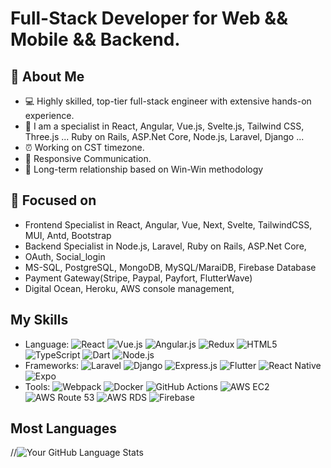 # Full-Stack Developer for Web && Mobile && Backend.

## 👋 About Me
- 💻 Highly skilled, top-tier full-stack engineer with extensive hands-on experience.
- 💪 I am a specialist in
   React, Angular, Vue.js, Svelte.js, Tailwind CSS, Three.js ...
   Ruby on Rails, ASP.Net Core, Node.js, Laravel, Django ...
- ⏰ Working on CST timezone.
- 📙 Responsive Communication.
- 👊 Long-term relationship based on Win-Win methodology

## 📜 Focused on
- Frontend Specialist in React, Angular, Vue, Next, Svelte, TailwindCSS, MUI, Antd, Bootstrap
- Backend Specialist in  Node.js, Laravel, Ruby on Rails, ASP.Net Core,
- OAuth, Social_login
- MS-SQL, PostgreSQL, MongoDB, MySQL/MaraiDB, Firebase Database
- Payment Gateway(Stripe, Paypal, Payfort, FlutterWave)
- Digital Ocean, Heroku, AWS console management, 

## My Skills
- Language: ![React](https://img.shields.io/badge/-React-61DAFB?style=flat-square&logo=react&logoColor=white)
![Vue.js](https://img.shields.io/badge/-Vue.js-4FC08D?style=flat-square&logo=vue.js&logoColor=white)
![Angular.js](https://img.shields.io/badge/-Angular.js-E23237?style=flat-square&logo=angularjs&logoColor=white)
![Redux](https://img.shields.io/badge/-Redux-764ABC?style=flat-square&logo=redux&logoColor=white)
![HTML5](https://img.shields.io/badge/-HTML5-E34F26?style=flat-square&logo=html5&logoColor=white)
![TypeScript](https://img.shields.io/badge/-TypeScript-007ACC?style=flat-square&logo=typescript&logoColor=white)
![Dart](https://img.shields.io/badge/-Dart-0175C2?style=flat-square&logo=dart&logoColor=white)
![Node.js](https://img.shields.io/badge/-Node.js-339933?style=flat-square&logo=nodedotjs&logoColor=white)
- Frameworks: ![Laravel](https://img.shields.io/badge/-Laravel-FF2D20?style=flat-square&logo=laravel&logoColor=white)
![Django](https://img.shields.io/badge/-Django-092E20?style=flat-square&logo=django&logoColor=white)
![Express.js](https://img.shields.io/badge/-Express.js-000000?style=flat-square&logo=express&logoColor=white)
![Flutter](https://img.shields.io/badge/-Flutter-02569B?style=flat-square&logo=flutter&logoColor=white)
![React Native](https://img.shields.io/badge/-React_Native-61DAFB?style=flat-square&logo=react&logoColor=white)
![Expo](https://img.shields.io/badge/-Expo-1B1F23?style=flat-square&logo=expo&logoColor=white)
- Tools: 
![Webpack](https://img.shields.io/badge/-Webpack-8DD6F9?style=flat-square&logo=webpack&logoColor=black)
![Docker](https://img.shields.io/badge/-Docker-2496ED?style=flat-square&logo=docker&logoColor=white)
![GitHub Actions](https://img.shields.io/badge/-GitHub_Actions-2088FF?style=flat-square&logo=github-actions&logoColor=white)
![AWS EC2](https://img.shields.io/badge/-AWS_EC2-FF9900?style=flat-square&logo=amazonec2&logoColor=white)
![AWS Route 53](https://img.shields.io/badge/-AWS_Route_53-FF9900?style=flat-square&logo=amazonaws&logoColor=white)
![AWS RDS](https://img.shields.io/badge/-AWS_RDS-FF9900?style=flat-square&logo=amazonrds&logoColor=white)
![Firebase](https://img.shields.io/badge/-Firebase-FFCA28?style=flat-square&logo=firebase&logoColor=black)

## Most Languages
//![Your GitHub Language Stats](https://github-readme-stats.vercel.app/api/top-langs/?username=goddev99&theme=blue-green)
